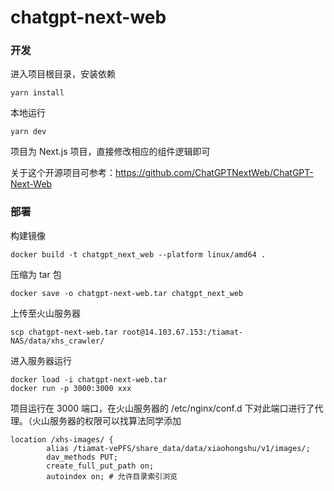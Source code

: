 # chatgpt-next-web

### 开发

进入项目根目录，安装依赖
```shell
yarn install
```

本地运行
```shell
yarn dev
```

项目为 Next.js 项目，直接修改相应的组件逻辑即可

关于这个开源项目可参考：https://github.com/ChatGPTNextWeb/ChatGPT-Next-Web


### 部署

构建镜像
```shell
docker build -t chatgpt_next_web --platform linux/amd64 .
```

压缩为 tar 包
```shell
docker save -o chatgpt-next-web.tar chatgpt_next_web
```

上传至火山服务器
```shell
scp chatgpt-next-web.tar root@14.103.67.153:/tiamat-NAS/data/xhs_crawler/
```

进入服务器运行
```shell
docker load -i chatgpt-next-web.tar
docker run -p 3000:3000 xxx
```

项目运行在 3000 端口，在火山服务器的 /etc/nginx/conf.d 下对此端口进行了代理。（火山服务器的权限可以找算法同学添加
```
location /xhs-images/ {
        alias /tiamat-vePFS/share_data/data/xiaohongshu/v1/images/;
        dav_methods PUT;
        create_full_put_path on;
        autoindex on; # 允许目录索引浏览
```